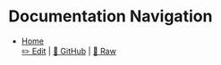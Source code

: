 # Documentation Navigation

- [Home](index.md)  
  [✏️ Edit](https://github.com/ShivalikaSharmaVineforce/Volo.Docs/blob/v1.0.0/en/index.md) | [📂 GitHub](https://github.com/ShivalikaSharmaVineforce/Volo.Docs/tree/v1.0.0/en/index.md) | [📄 Raw](https://raw.githubusercontent.com/ShivalikaSharmaVineforce/Volo.Docs/v1.0.0/en/index.md)
